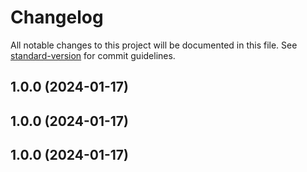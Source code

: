 # Changelog

All notable changes to this project will be documented in this file. See [standard-version](https://github.com/conventional-changelog/standard-version) for commit guidelines.

## 1.0.0 (2024-01-17)

## 1.0.0 (2024-01-17)

## 1.0.0 (2024-01-17)
